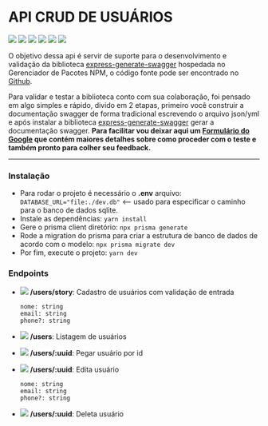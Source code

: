 # API CRUD DE USUÁRIOS

![](https://img.shields.io/badge/typescript-gray?logo=typescript) ![](https://img.shields.io/badge/express-gray?logo=express) ![](https://img.shields.io/badge/prisma_ORM-gray?logo=prisma) ![](https://img.shields.io/badge/sqlite_database-gray?logo=sqlite) ![](https://img.shields.io/badge/gihub-gray?logo=github) ![](https://img.shields.io/badge/yarn-gray?logo=yarn)

O objetivo dessa api é servir de suporte para o desenvolvimento e validação da biblioteca [express-generate-swagger](https://www.npmjs.com/package/express-generate-swagger?activeTab=readme "express-generate-swagger") hospedada no Gerenciador de Pacotes NPM, o código fonte pode ser encontrado no [Github](https://github.com/RafaelCastro1002/express-swagger-doc-generator "Github").

Para validar e testar a biblioteca conto com sua colaboração, foi pensado em algo simples e rápido, divido em 2 etapas, primeiro você construir a documentação swagger de forma tradicional escrevendo o arquivo json/yml e após instalar a biblioteca [express-generate-swagger](https://www.npmjs.com/package/express-generate-swagger?activeTab=readme "express-generate-swagger") gerar a documentação swagger.
**Para facilitar vou deixar aqui um [Formulário do Google](http://google.com.br "Formulário do Google") que contém maiores detalhes sobre como proceder com o teste e também pronto para colher seu feedback.**

---

### Instalação

- Para rodar o projeto é necessário o **.env** arquivo:
  `DATABASE_URL="file:./dev.db"` <-- usado para especificar o caminho para o banco de dados sqlite.
- Instale as dependências:
  `yarn install`
- Gere o prisma client diretório:
  `npx prisma generate`
- Rode a migration do prisma para criar a estrutura de banco de dados de acordo com o modelo:
  `npx prisma migrate dev`
- Por fim, execute o projeto:
  `yarn dev`

### Endpoints

- ![](https://img.shields.io/badge/POST-green) **/users/story**: Cadastro de usuários com validação de entrada

      nome: string
      email: string
      phone?: string

- ![](https://img.shields.io/badge/GET-blue) **/users**: Listagem de usuários

- ![](https://img.shields.io/badge/GET-blue) **/users/:uuid**: Pegar usuário por id
- ![](https://img.shields.io/badge/PUT-yellow) **/users/:uuid**: Edita usuário

      nome: string
      email: string
      phone?: string

- ![](https://img.shields.io/badge/DELETE-red) **/users/:uuid**: Deleta usuário
